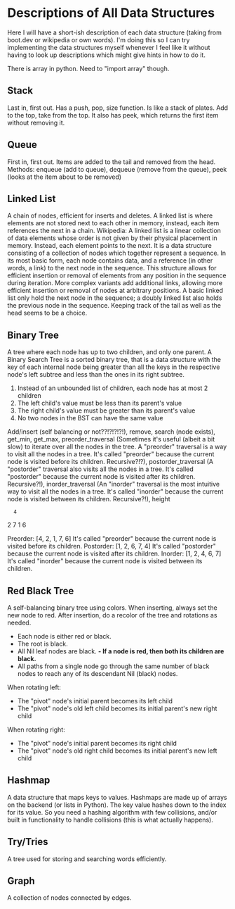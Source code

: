 # Descriptions of All Data Structures

Here I will have a short-ish description of each data structure (taking from boot.dev or wikipedia or own words). I'm doing this so I can try implementing the data structures myself whenever I feel like it without having to look up descriptions which might give hints in how to do it.

There is array in python. Need to "import array" though.

## Stack
Last in, first out.
Has a push, pop, size function. Is like a stack of plates. Add to the top, take from the top.
It also has peek, which returns the first item without removing it.

## Queue
First in, first out.
Items are added to the tail and removed from the head.
Methods: enqueue (add to queue), dequeue (remove from the queue), peek (looks at the item about to be removed)

## Linked List
A chain of nodes, efficient for inserts and deletes.
A linked list is where elements are not stored next to each other in memory, instead, each item references the next in a chain.
Wikipedia: A linked list is a linear collection of data elements whose order is not given by their physical placement in memory. Instead, each element points to the next. It is a data structure consisting of a collection of nodes which together represent a sequence. In its most basic form, each node contains data, and a reference (in other words, a link) to the next node in the sequence. This structure allows for efficient insertion or removal of elements from any position in the sequence during iteration. More complex variants add additional links, allowing more efficient insertion or removal of nodes at arbitrary positions.
A basic linked list only hold the next node in the sequence; a doubly linked list also holds the previous node in the sequence. Keeping track of the tail as well as the head seems to be a choice.

## Binary Tree
A tree where each node has up to two children, and only one parent. A Binary Search Tree is a sorted binary tree, that is a data structure with the key of each internal node being greater than all the keys in the respective node's left subtree and less than the ones in its right subtree. 

1. Instead of an unbounded list of children, each node has at most 2 children
2. The left child's value must be less than its parent's value
3. The right child's value must be greater than its parent's value
4. No two nodes in the BST can have the same value

Add/insert (self balancing or not??!?!?!?!), remove, search (node exists), get_min, get_max, preorder_traversal (Sometimes it's useful (albeit a bit slow) to iterate over all the nodes in the tree. A "preorder" traversal is a way to visit all the nodes in a tree. It's called "preorder" because the current node is visited before its children. Recursive?!?), postorder_traversal (A "postorder" traversal also visits all the nodes in a tree. It's called "postorder" because the current node is visited after its children. Recursive?!), inorder_traversal (An "inorder" traversal is the most intuitive way to visit all the nodes in a tree. It's called "inorder" because the current node is visited between its children. Recursive?!), height

      4
  2       7
1       6

Preorder: [4, 2, 1, 7, 6] It's called "preorder" because the current node is visited before its children.
Postorder: [1, 2, 6, 7, 4]  It's called "postorder" because the current node is visited after its children. 
Inorder: [1, 2, 4, 6, 7] It's called "inorder" because the current node is visited between its children.

## Red Black Tree
A self-balancing binary tree using colors. When inserting, always set the new node to red. After insertion, do a recolor of the tree and rotations as needed.

- Each node is either red or black.
- The root is black.
- All Nil leaf nodes are black.
**- If a node is red, then both its children are black.**
- All paths from a single node go through the same number of black nodes to reach any of its descendant Nil (black) nodes.

When rotating left:
- The "pivot" node's initial parent becomes its left child
- The "pivot" node's old left child becomes its initial parent's new right child

When rotating right:
- The "pivot" node's initial parent becomes its right child
- The "pivot" node's old right child becomes its initial parent's new left child

## Hashmap
A data structure that maps keys to values. Hashmaps are made up of arrays on the backend (or lists in Python). The key value hashes down to the index for its value. So you need a hashing algorithm with few collisions, and/or built in functionality to handle collisions (this is what actually happens).

## Try/Tries
A tree used for storing and searching words efficiently.

## Graph
A collection of nodes connected by edges.
